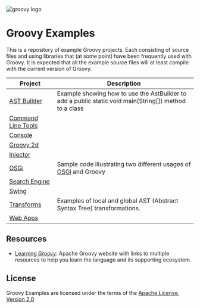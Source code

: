 <!--

  SPDX-License-Identifier: Apache-2.0

  Licensed under the Apache License, Version 2.0 (the "License");
  you may not use this file except in compliance with the License.
  You may obtain a copy of the License at

    https://www.apache.org/licenses/LICENSE-2.0

  Unless required by applicable law or agreed to in writing, software
  distributed under the License is distributed on an "AS IS" BASIS,
  WITHOUT WARRANTIES OR CONDITIONS OF ANY KIND, either express or implied.
  See the License for the specific language governing permissions and
  limitations under the License.

-->

![groovy logo](https://raw.githubusercontent.com/groovy/artwork/master/medium.png)

Groovy Examples
===============

This is a repository of example Groovy projects.  Each consisting of source files and using libraries 
that (at some point) have been frequently used with Groovy. It is expected that all the example source
files will at least compile with the current version of Groovy.

Project   |  Description |
--------- | ------------ |
[AST Builder](src/main/groovy/astbuilder) | Example showing how to use the AstBuilder to add a public static void main(String[]) method to a class |
[Command Line Tools](src/main/groovy/commandLineTools) |  |
[Console](src/main/groovy/console) |  |
[Groovy 2d](src/main/groovy/groovy2d) | |
[Injector](src/main/groovy/org/codehaus/groovy/grails/compiler/injection) |  |
[OSGi](src/main/groovy/osgi) | Sample code illustrating two different usages of [OSGi](http://www.osgi.org/) and Groovy |
[Search Engine](src/main/groovy/searchEngine) | |
[Swing](src/main/groovy/swing) | |
[Transforms](src/main/groovy/transforms) | Examples of local and global AST (Abstract Syntax Tree) transformations. |
[Web Apps](src/main/groovy/webapps) | |

## Resources

 - [Learning Groovy](http://groovy-lang.org/learn.html): Apache Groovy website with links to multiple resources to help you learn the language and its supporting ecosystem.

## License

Groovy Examples are licensed under the terms of 
the [Apache License, Version 2.0](https://www.apache.org/licenses/LICENSE-2.0)
